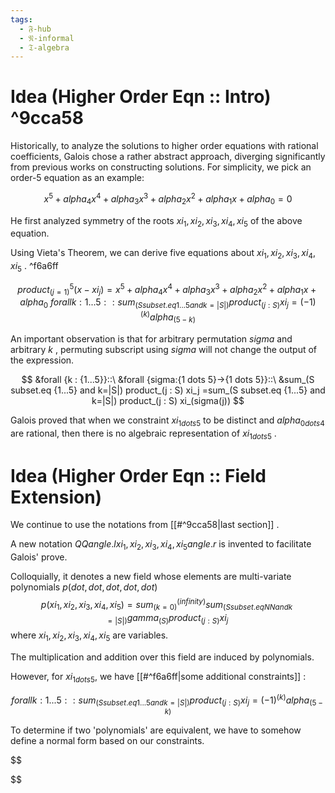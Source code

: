 ```yaml
---
tags:
  - 𝔉-hub
  - 𝔑-informal
  - 𝔗-algebra
---
```

# Idea (Higher Order Eqn :: Intro) ^9cca58

Historically, to analyze the solutions to higher order equations with rational coefficients, Galois chose a rather abstract approach, diverging significantly from previous works on constructing solutions. For simplicity, we pick an order-5 equation as an example: 

$$
x^5 + alpha_4 x^4 + alpha_3 x^3 + alpha_2 x^2 + alpha_1 x + alpha_0 = 0
$$

He first analyzed symmetry of the roots $xi_1, xi_2, xi_3, xi_4, xi_5$ of the above equation. 

Using Vieta's Theorem, we can derive five equations about $xi_1,xi_2,xi_3,xi_4,xi_5$ . ^f6a6ff

$$
product_(j=1)^5 (x - xi_j) = x^5 + alpha_4 x^4 + alpha_3 x^3 + alpha_2 x^2 + alpha_1 x + alpha_0\
forall {k : {1...5}}::sum_(S subset.eq {1...5} and k=|S|) product_(j : S) xi_j = (-1)^(k)alpha_(5-k)
$$

An important observation is that for arbitrary permutation $sigma$ and arbitrary $k$ , permuting subscript using $sigma$ will not change the output of the expression. 

$$
&forall {k : {1...5}}::\
&forall {sigma:{1 dots 5}->{1 dots 5}}::\
&sum_(S subset.eq {1...5} and k=|S|) product_(j : S) xi_j =sum_(S subset.eq {1...5} and k=|S|) product_(j : S) xi_(sigma(j))
$$

Galois proved that when we constraint $xi_{1 dots 5}$ to be distinct and $alpha_{0 dots 4}$ are rational, then there is no algebraic representation of $xi_{1 dots 5}$ . 

# Idea (Higher Order Eqn :: Field Extension)

We continue to use the notations from [[#^9cca58|last section]] . 

A new notation $QQ angle.l xi_1,xi_2,xi_3,xi_4,xi_5 angle.r$ is invented to facilitate Galois' prove. 

Colloquially, it denotes a new field whose elements are multi-variate polynomials $p(dot,dot,dot,dot,dot)$
$$
p(xi_1,xi_2,xi_3,xi_4,xi_5) = sum_(k = 0)^(infinity) sum_(S subset.eq NN and k=|S|) gamma_(S) product_(j : S) xi_j
$$
where $xi_1,xi_2,xi_3,xi_4,xi_5$ are variables. 

The multiplication and addition over this field are induced by polynomials. 

However, for $xi_{1 dots 5}$, we have [[#^f6a6ff|some additional constraints]] :

$$
forall {k : {1...5}}::sum_(S subset.eq {1...5} and k=|S|) product_(j : S) xi_j = (-1)^(k)alpha_(5-k)
$$

To determine if two 'polynomials' are equivalent, we have to somehow define a normal form based on our constraints. 

$$

$$